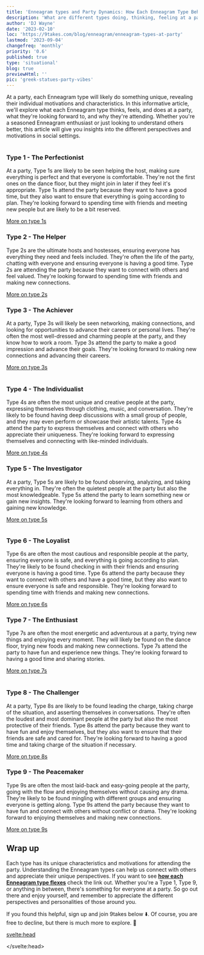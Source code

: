 ```yaml
---
title: 'Enneagram types and Party Dynamics: How Each Enneagram Type Behaves'
description: 'What are different types doing, thinking, feeling at a party'
author: 'DJ Wayne'
date: '2023-02-10'
loc: 'https://9takes.com/blog/enneagram/enneagram-types-at-party'
lastmod: '2023-09-04'
changefreq: 'monthly'
priority: '0.6'
published: true
type: 'situational'
blog: true
previewHtml: ''
pic: 'greek-statues-party-vibes'
---
```


<script>
	import  PopCard  from "../../lib/components/atoms/PopCard.svelte";
	import MarqueeHorizontal from "../../lib/components/atoms/MarqueeHorizontal.svelte";
</script>

<p class="firstLetter">At a party, each Enneagram type will likely do something unique, revealing their individual motivations and characteristics. In this informative article, we'll explore what each Enneagram type thinks, feels, and does at a party, what they're looking forward to, and why they're attending. Whether you're a seasoned Enneagram enthusiast or just looking to understand others better, this article will give you insights into the different perspectives and motivations in social settings.</p>

<div
  style="display: flex;
    justify-content: center;
    margin: 1rem 0;
  "
>
  <PopCard
    image={`/blogs/greek-statues-party-vibes.webp`}
    showIcon={false}
    displayText=""
    altText="party in the street"
    tint={false}
    subtext=""
  />
</div>
 <article class="section-content">
   <h3>Type 1 - The Perfectionist</h3>

At a party, Type 1s are likely to be seen helping the host, making sure everything is perfect and that everyone is comfortable. They're not the first ones on the dance floor, but they might join in later if they feel it's appropriate. Type 1s attend the party because they want to have a good time, but they also want to ensure that everything is going according to plan. They're looking forward to spending time with friends and meeting new people but are likely to be a bit reserved.

[More on type 1s](/blog/enneagram/enneagram-type-1)

</article>
  <article class="section-content">
   <h3>Type 2 - The Helper</h3>

Type 2s are the ultimate hosts and hostesses, ensuring everyone has everything they need and feels included. They're often the life of the party, chatting with everyone and ensuring everyone is having a good time. Type 2s are attending the party because they want to connect with others and feel valued. They're looking forward to spending time with friends and making new connections.

[More on type 2s](/blog/enneagram/enneagram-type-2)

</article>
  <article class="section-content">
   <h3>Type 3 - The Achiever</h3>

At a party, Type 3s will likely be seen networking, making connections, and looking for opportunities to advance their careers or personal lives. They're often the most well-dressed and charming people at the party, and they know how to work a room. Type 3s attend the party to make a good impression and advance their goals. They're looking forward to making new connections and advancing their careers.

[More on type 3s](/blog/enneagram/enneagram-type-3)

</article>

<div
  style="display: flex;
    justify-content: center;
    margin: 1rem 0;
  "
>
  <PopCard
    image={`/blogs/greek-statues-at-a-party-female.webp`}
    showIcon={false}
    displayText=""
    altText="greek statues partying"
    tint={false}
    subtext=""
  />
</div>
 <article class="section-content">
   <h3>Type 4 - The Individualist</h3>

Type 4s are often the most unique and creative people at the party, expressing themselves through clothing, music, and conversation. They're likely to be found having deep discussions with a small group of people, and they may even perform or showcase their artistic talents. Type 4s attend the party to express themselves and connect with others who appreciate their uniqueness. They're looking forward to expressing themselves and connecting with like-minded individuals.

[More on type 4s](/blog/enneagram/enneagram-type-4)

</article>
  <article class="section-content">
   <h3>Type 5 - The Investigator</h3>

At a party, Type 5s are likely to be found observing, analyzing, and taking everything in. They're often the quietest people at the party but also the most knowledgeable. Type 5s attend the party to learn something new or gain new insights. They're looking forward to learning from others and gaining new knowledge.

[More on type 5s](/blog/enneagram/enneagram-type-5)

</article>
<div style="overflow: hidden;">
<MarqueeHorizontal displayList={[{name: 'on a first date ❤️', link: '/blog/enneagram/enneagram-types-on-a-first-date'}, {name: 'in stress 😰', link: '/blog/enneagram/enneagram-types-in-stress'}, {name: 'being ghosted 👻', link: '/blog/enneagram/enneagram-types-being-ghosted'}, {name: 'strengths 💪 and weaknesses', link: '/blog/enneagram/enneagram-strengths-and-weaknesses'}, {name: 'communication styles 🙊', link: '/blog/enneagram/enneagram-communication-styles'} ]} />
</div>
 <article class="section-content">
   <h3>Type 6 - The Loyalist</h3>

Type 6s are often the most cautious and responsible people at the party, ensuring everyone is safe, and everything is going according to plan. They're likely to be found checking in with their friends and ensuring everyone is having a good time. Type 6s attend the party because they want to connect with others and have a good time, but they also want to ensure everyone is safe and responsible. They're looking forward to spending time with friends and making new connections.

[More on type 6s](/blog/enneagram/enneagram-type-6)

</article>
  <article class="section-content">
   <h3>Type 7 - The Enthusiast</h3>

Type 7s are often the most energetic and adventurous at a party, trying new things and enjoying every moment. They will likely be found on the dance floor, trying new foods and making new connections. Type 7s attend the party to have fun and experience new things. They're looking forward to having a good time and sharing stories.

[More on type 7s](/blog/enneagram/enneagram-type-7)

</article>

<div
  style="display: flex;
    justify-content: center;
    margin: 1rem 0;
  "
>
  <PopCard
    image={`/blogs/greek-statues-at-party-2.webp`}
    showIcon={false}
    displayText=""
    altText="talking at a party"
    tint={false}
    subtext=""
  />
</div>
 <article class="section-content">
   <h3>Type 8 - The Challenger</h3>

At a party, Type 8s are likely to be found leading the charge, taking charge of the situation, and asserting themselves in conversations. They're often the loudest and most dominant people at the party but also the most protective of their friends. Type 8s attend the party because they want to have fun and enjoy themselves, but they also want to ensure that their friends are safe and cared for. They're looking forward to having a good time and taking charge of the situation if necessary.

[More on type 8s](/blog/enneagram/enneagram-type-8)

</article>
  <article class="section-content">
   <h3>Type 9 - The Peacemaker</h3>

Type 9s are often the most laid-back and easy-going people at the party, going with the flow and enjoying themselves without causing any drama. They're likely to be found mingling with different groups and ensuring everyone is getting along. Type 9s attend the party because they want to have fun and connect with others without conflict or drama. They're looking forward to enjoying themselves and making new connections.

[More on type 9s](/blog/enneagram/enneagram-type-9)

</article>

## Wrap up

Each type has its unique characteristics and motivations for attending the party. Understanding the Enneagram types can help us connect with others and appreciate their unique perspectives. If you want to see <a style="font-weight: bold;" href="/blog/enneagram/how-each-enneagram-flexes" >how each Enneagram type flexes</a> check the link out. Whether you're a Type 1, Type 9, or anything in between, there's something for everyone at a party. So go out there and enjoy yourself, and remember to appreciate the different perspectives and personalities of those around you.

If you found this helpful, sign up and join 9takes below ⬇️. Of course, you are free to decline, but there is much more to explore. 🚀

<svelte:head>

 <script type="application/ld+json">
    {
  "@context": "http://schema.org",
  "@type": "BlogPosting",
  "articleBody": "At a party, each Enneagram type will likely do something unique, revealing their motivations and characteristics. In this informative article, we'll explore what each Enneagram type thinks, feels, and does at a party, what they're looking forward to, and why they're attending. Whether you're a seasoned Enneagram enthusiast or just looking to understand others better, this article will give you insights into the different perspectives and motivations at play in social settings.",
  "creator" : ["DJ Wayne"],
  "author": {
      "@type": "Person",
      "name": "DJ Wayne",
      "sameAs": ["https://www.instagram.com/djwayne3/", "https://www.youtube.com/@djwayne3", "https://www.linkedin.com/in/davidtwayne/", "https://twitter.com/djwayne3"
        ]
  },
  "dateModified": {
    "@type": "Date",
    "@value": "2023-09-04"
  },
  "datePublished": {
    "@type": "Date",
    "@value": "2023-02-17"
  },
  "description": "Discover different types of doing, thinking, and feeling at a party.",
  "headline": "Enneagram Types at a Party: How Each Type Behaves",
  "image": {
    "@type": "ImageObject",
    "height": 900,
    "url": "https://9takes.com/blogs/greek-statues-party-vibes.webp",
    "width": 900
  },
  "mainEntityOfPage": {
    "@id": "https://9takes.com/blog/enneagram/enneagram-types-at-party",
    "@type": "WebPage"
  },
  "mentions": {
            "@type": "Thing",
            "name": "Enneagram of Personality",
            "description": "The Enneagram of Personality or simply the Enneagram is a model of the human psyche which is principally understood and taught as a typology of nine interconnected personality types. Although the origins and history of ideas associated with the Enneagram of Personality are disputed contemporary approaches are principally derived from the teachings of the Bolivian psycho-spiritual teacher Oscar Ichazo from the 1950s and the Chilean psychiatrist Claudio Naranjo from the 1970s",
            "SameAs": [
                "https://www.wikidata.org/wiki/Q273047",
                "http://en.wikipedia.org/wiki/Enneagram_of_Personality"
            ]
    },
  "publisher": {
        "@type": "Organization",
        "sameAs": ["https://www.instagram.com/9takesdotcom/", "https://twitter.com/9takesdotcom"],
        "logo": {
          "@type": "ImageObject",
          "url": "https://9takes.com/brand/darkRubix.png"
        },
        "name": "9takes"
      }
}
</script>

</svelte:head>

<style lang="scss">
</style>